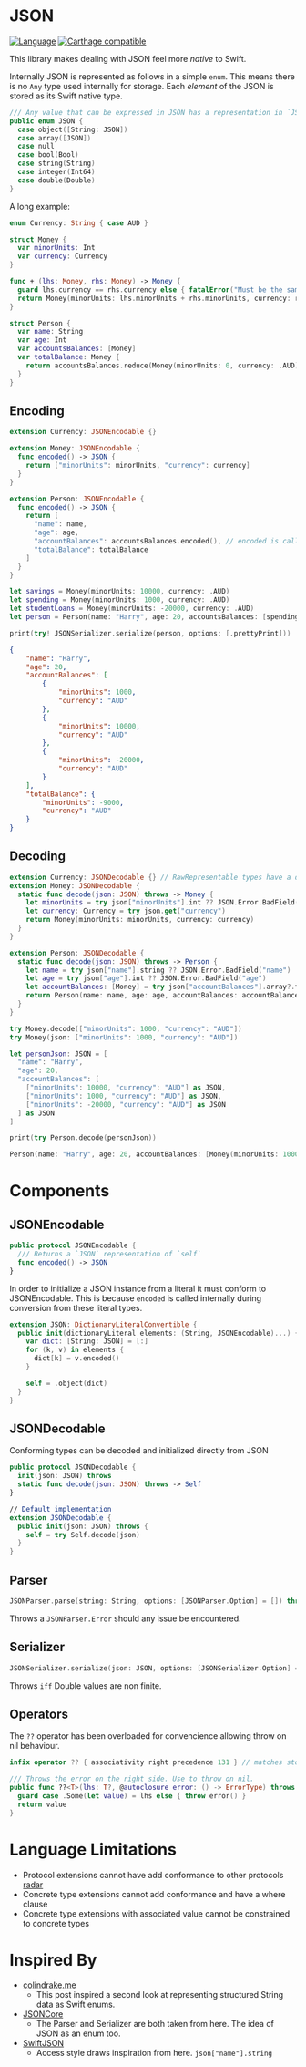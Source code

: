 # JSON

[![Language](https://img.shields.io/badge/Swift-3-brightgreen.svg)](http://swift.org)
[![Carthage compatible](https://img.shields.io/badge/Carthage-compatible-4BC51D.svg?style=flat)](https://github.com/Carthage/Carthage)

This library makes dealing with JSON feel more _native_ to Swift.

Internally JSON is represented as follows in a simple `enum`. This means there is no
`Any` type used internally for storage. Each _element_ of the JSON is stored as its Swift native type.

```swift
/// Any value that can be expressed in JSON has a representation in `JSON`.
public enum JSON {
  case object([String: JSON])
  case array([JSON])
  case null
  case bool(Bool)
  case string(String)
  case integer(Int64)
  case double(Double)
}
```

A long example:

```swift
enum Currency: String { case AUD }

struct Money {
  var minorUnits: Int
  var currency: Currency
}

func + (lhs: Money, rhs: Money) -> Money {
  guard lhs.currency == rhs.currency else { fatalError("Must be the same currency") }
  return Money(minorUnits: lhs.minorUnits + rhs.minorUnits, currency: rhs.currency)
}

struct Person {
  var name: String
  var age: Int
  var accountsBalances: [Money]
  var totalBalance: Money {
    return accountsBalances.reduce(Money(minorUnits: 0, currency: .AUD), combine: +)
  }
}
```

## Encoding

```swift
extension Currency: JSONEncodable {}

extension Money: JSONEncodable {
  func encoded() -> JSON {
    return ["minorUnits": minorUnits, "currency": currency]
  }
}

extension Person: JSONEncodable {
  func encoded() -> JSON {
    return [
      "name": name,
      "age": age,
      "accountBalances": accountsBalances.encoded(), // encoded is called for _container_ objects like `Array<T>`, `Optional<T>`
      "totalBalance": totalBalance
    ]
  }
}

let savings = Money(minorUnits: 10000, currency: .AUD)
let spending = Money(minorUnits: 1000, currency: .AUD)
let studentLoans = Money(minorUnits: -20000, currency: .AUD)
let person = Person(name: "Harry", age: 20, accountsBalances: [spending, savings, studentLoans])

print(try! JSONSerializer.serialize(person, options: [.prettyPrint]))
```

```json
{
    "name": "Harry",
    "age": 20,
    "accountBalances": [
        {
            "minorUnits": 1000,
            "currency": "AUD"
        },
        {
            "minorUnits": 10000,
            "currency": "AUD"
        },
        {
            "minorUnits": -20000,
            "currency": "AUD"
        }
    ],
    "totalBalance": {
        "minorUnits": -9000,
        "currency": "AUD"
    }
}
```

## Decoding

```swift
extension Currency: JSONDecodable {} // RawRepresentable types have a default implementation. You must still conform though.
extension Money: JSONDecodable {
  static func decode(json: JSON) throws -> Money {
    let minorUnits = try json["minorUnits"].int ?? JSON.Error.BadField("minorUnits")
    let currency: Currency = try json.get("currency")
    return Money(minorUnits: minorUnits, currency: currency)
  }
}

extension Person: JSONDecodable {
  static func decode(json: JSON) throws -> Person {
    let name = try json["name"].string ?? JSON.Error.BadField("name")
    let age = try json["age"].int ?? JSON.Error.BadField("age")
    let accountBalances: [Money] = try json["accountBalances"].array?.flatMap(Money.init) ?? []
    return Person(name: name, age: age, accountBalances: accountBalances)
  }
}

try Money.decode(["minorUnits": 1000, "currency": "AUD"])
try Money(json: ["minorUnits": 1000, "currency": "AUD"])

let personJson: JSON = [
  "name": "Harry",
  "age": 20,
  "accountBalances": [
    ["minorUnits": 10000, "currency": "AUD"] as JSON,
    ["minorUnits": 1000, "currency": "AUD"] as JSON,
    ["minorUnits": -20000, "currency": "AUD"] as JSON
  ] as JSON
]

print(try Person.decode(personJson))
```

```swift
Person(name: "Harry", age: 20, accountBalances: [Money(minorUnits: 10000, currency: Currency.AUD), Money(minorUnits: 1000, currency: Currency.AUD), Money(minorUnits: -20000, currency: Currency.AUD)])
```

# Components

## JSONEncodable
```swift
public protocol JSONEncodable {
  /// Returns a `JSON` representation of `self`
  func encoded() -> JSON
}
```

In order to initialize a JSON instance from a literal it must conform to JSONEncodable.
This is because `encoded` is called internally during conversion from these
literal types.

```swift
extension JSON: DictionaryLiteralConvertible {
  public init(dictionaryLiteral elements: (String, JSONEncodable)...) {
    var dict: [String: JSON] = [:]
    for (k, v) in elements {
      dict[k] = v.encoded()
    }

    self = .object(dict)
  }
}
```

## JSONDecodable
Conforming types can be decoded and initialized directly from JSON
```swift
public protocol JSONDecodable {
  init(json: JSON) throws
  static func decode(json: JSON) throws -> Self
}

// Default implementation
extension JSONDecodable {
  public init(json: JSON) throws {
    self = try Self.decode(json)
  }
}
```

## Parser
```swift
JSONParser.parse(string: String, options: [JSONParser.Option] = []) throws -> JSON
```
Throws a `JSONParser.Error` should any issue be encountered.

## Serializer
```swift
JSONSerializer.serialize(json: JSON, options: [JSONSerializer.Option] = []) throws -> String
```
Throws `iff` Double values are non finite.

## Operators

The `??` operator has been overloaded for convencience allowing throw on nil behaviour.
```swift
infix operator ?? { associativity right precedence 131 } // matches stdlib ??

/// Throws the error on the right side. Use to throw on nil.
public func ??<T>(lhs: T?, @autoclosure error: () -> ErrorType) throws -> T {
  guard case .Some(let value) = lhs else { throw error() }
  return value
}
```

# Language Limitations
- Protocol extensions cannot have add conformance to other protocols [radar](http://www.openradar.me/23433955)
- Concrete type extensions cannot add conformance and have a where clause
- Concrete type extensions with associated value cannot be constrained to concrete types

# Inspired By
- [colindrake.me](http://colindrake.me/2015/10/28/implementing-a-small-dsl-in-swift/)
  + This post inspired a second look at representing structured String data as Swift enums.
- [JSONCore](https://github.com/tyrone-sudeium/JSONCore)
  + The Parser and Serializer are both taken from here. The idea of JSON as an enum too.
- [SwiftJSON](https://github.com/SwiftyJSON/SwiftyJSON)
  + Access style draws inspiration from here. `json["name"].string`

